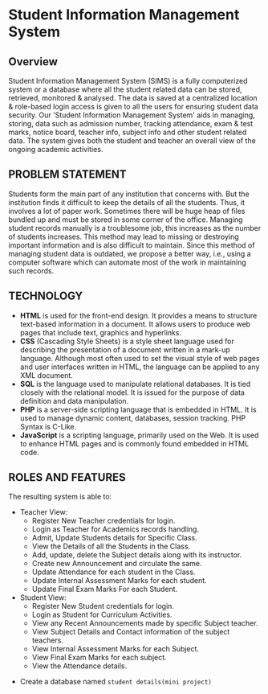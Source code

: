 # Student Information Management System
## Overview
Student Information Management System (SIMS) is a fully computerized system or a database where all the student related data can be stored, retrieved, monitored & analysed. The data is saved at a centralized location & role-based login access is given to all the users for ensuring student data security.
Our 'Student Information Management System' aids in managing, storing, data such as admission number, tracking attendance, exam & test marks, notice board, teacher info, subject info and other student related data. The system gives both the student and teacher an overall view of the ongoing academic activities.
## PROBLEM STATEMENT
Students form the main part of any institution that concerns with. But the institution finds it difficult to keep the details of all the students. Thus, it involves a lot of paper work. Sometimes there will be huge heap of files bundled up and must be stored in some corner of the office.
Managing student records manually is a troublesome job, this increases as the number of students increases. This method may lead to missing or destroying important information and is also difficult to maintain. Since this method of managing student data is outdated, we propose a better way, i.e., using a computer software which can automate most of the work in maintaining such records.
## TECHNOLOGY
* **HTML** is used for the front-end design. It provides a means to structure text-based information in a document. It allows users to produce web pages that include text, graphics and hyperlinks.
* **CSS** (Cascading Style Sheets) is a style sheet language used for describing the presentation of a document written in a mark-up language. Although most often used to set the visual style of web pages and user interfaces written in HTML, the language can be applied to any XML document.
* **SQL** is the language used to manipulate relational databases. It is tied closely with the relational model. It is issued for the purpose of data definition and data manipulation.
* **PHP** is a server-side scripting language that is embedded in HTML. It is used to manage dynamic content, databases, session tracking. PHP Syntax is C-Like.
* **JavaScript** is a scripting language, primarily used on the Web. It is used to enhance HTML pages and is commonly found embedded in HTML code.

## ROLES AND FEATURES
The resulting system is able to:
* Teacher View:
    - Register New Teacher credentials for login.
    - Login as Teacher for Academics records handling.
    - Admit, Update Students details for Specific Class.
    - View the Details of all the Students in the Class.
    - Add, update, delete the Subject details along with its instructor.
    - Create new Announcement and circulate the same.
    - Update Attendance for each student in the Class.
    - Update Internal Assessment Marks for each student.
    - Update Final Exam Marks For each Student.
* Student View:
    - Register New Student credentials for login.
    - Login as Student for Curriculum Activities.
    - View any Recent Announcements made by specific Subject teacher.
    - View Subject Details and Contact information of the subject teachers.
    - View Internal Assessment Marks for each Subject.
    - View Final Exam Marks for each subject.
    - View the Attendance details.









- Create a database named `student details(mini project)`
